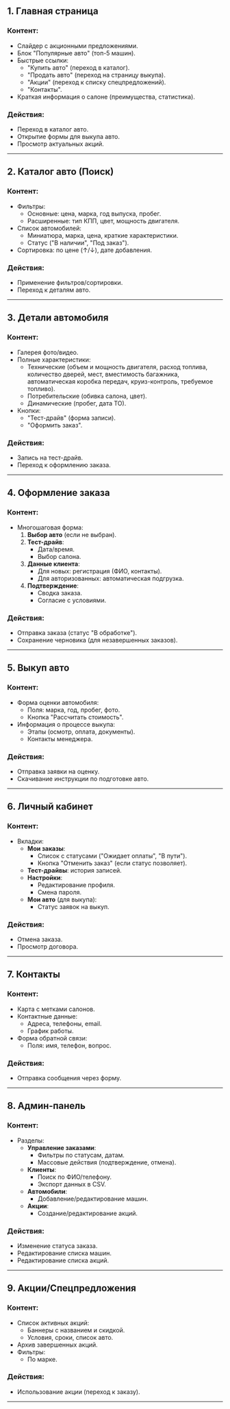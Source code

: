 ## **1. Главная страница**
### **Контент**:
- Слайдер с акционными предложениями.
- Блок "Популярные авто" (топ-5 машин).
- Быстрые ссылки: 
  - "Купить авто" (переход в каталог).
  - "Продать авто" (переход на страницу выкупа).
  - "Акции" (переход к списку спецпредложений).
  - "Контакты".
- Краткая информация о салоне (преимущества, статистика).

### **Действия**:
- Переход в каталог авто.
- Открытие формы для выкупа авто.
- Просмотр актуальных акций.

---

## **2. Каталог авто (Поиск)**
### **Контент**:
- Фильтры: 
  - Основные: цена, марка, год выпуска, пробег.
  - Расширенные: тип КПП, цвет, мощность двигателя.
- Список автомобилей: 
  - Миниатюра, марка, цена, краткие характеристики.
  - Статус ("В наличии", "Под заказ").
- Сортировка: по цене (↑/↓), дате добавления.

### **Действия**:
- Применение фильтров/сортировки.
- Переход к деталям авто.

---

## **3. Детали автомобиля**
### **Контент**:
- Галерея фото/видео.
- Полные характеристики:
  - Технические (объем и мощность двигателя, расход топлива, количество дверей, мест, вместимость багажника, автоматическая коробка передач, круиз-контроль, требуемое топливо).
  - Потребительские (обивка салона, цвет).
  - Динамические (пробег, дата ТО).
- Кнопки: 
  - "Тест-драйв" (форма записи).
  - "Оформить заказ".

### **Действия**:
- Запись на тест-драйв.
- Переход к оформлению заказа.

---

## **4. Оформление заказа**
### **Контент**:
- Многошаговая форма:
  1. **Выбор авто** (если не выбран).
  2. **Тест-драйв**: 
     - Дата/время.
     - Выбор салона.
  3. **Данные клиента**:
     - Для новых: регистрация (ФИО, контакты).
     - Для авторизованных: автоматическая подгрузка.
  4. **Подтверждение**:
     - Сводка заказа.
     - Согласие с условиями.

### **Действия**:
- Отправка заказа (статус "В обработке").
- Сохранение черновика (для незавершенных заказов).

---

## **5. Выкуп авто**
### **Контент**:
- Форма оценки автомобиля:
  - Поля: марка, год, пробег, фото.
  - Кнопка "Рассчитать стоимость".
- Информация о процессе выкупа:
  - Этапы (осмотр, оплата, документы).
  - Контакты менеджера.

### **Действия**:
- Отправка заявки на оценку.
- Скачивание инструкции по подготовке авто.

---

## **6. Личный кабинет**
### **Контент**:
- Вкладки:
  - **Мои заказы**: 
    - Список с статусами ("Ожидает оплаты", "В пути").
    - Кнопка "Отменить заказ" (если статус позволяет).
  - **Тест-драйвы**: история записей.
  - **Настройки**: 
    - Редактирование профиля.
    - Смена пароля.
  - **Мои авто** (для выкупа):
    - Статус заявок на выкуп.

### **Действия**:
- Отмена заказа.
- Просмотр договора.

---

## **7. Контакты**
### **Контент**:
- Карта с метками салонов.
- Контактные данные:
  - Адреса, телефоны, email.
  - График работы.
- Форма обратной связи:
  - Поля: имя, телефон, вопрос.

### **Действия**:
- Отправка сообщения через форму.

---

## **8. Админ-панель**
### **Контент**:
- Разделы:
  - **Управление заказами**:
    - Фильтры по статусам, датам.
    - Массовые действия (подтверждение, отмена).
  - **Клиенты**:
    - Поиск по ФИО/телефону.
    - Экспорт данных в CSV.
  - **Автомобили**:
    - Добавление/редактирование машин.
  - **Акции**:
    - Создание/редактирование акций.

### **Действия**:
- Изменение статуса заказа.
- Редактирование списка машин.
- Редактирование списка акций.
  
---

## **9. Акции/Спецпредложения**
### **Контент**:
- Список активных акций:
  - Баннеры с названием и скидкой.
  - Условия, сроки, список авто.
- Архив завершенных акций.
- Фильтры:
  - По марке.

### **Действия**:
- Использование акции (переход к заказу).

---
